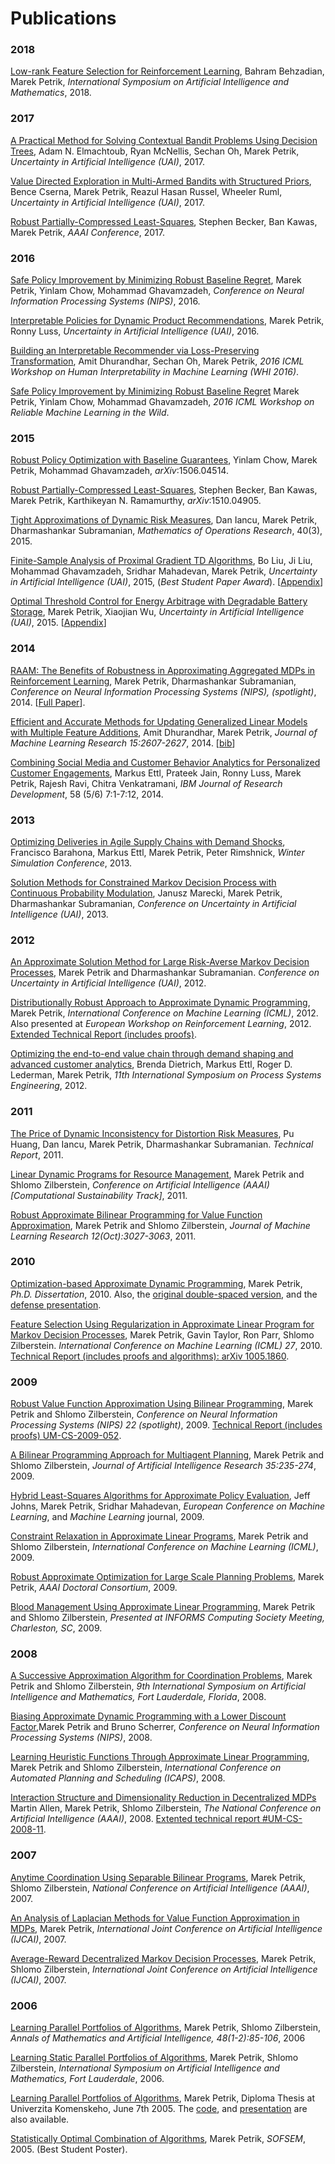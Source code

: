 # Publications

### 2018

[Low-rank Feature Selection for Reinforcement Learning](pub/Behzadian2018.pdf), Bahram Behzadian, Marek Petrik, *International Symposium on Artificial Intelligence and Mathematics*, 2018.

### 2017

[A Practical Method for Solving Contextual Bandit Problems Using Decision Trees](https://arxiv.org/abs/1706.04687), Adam N. Elmachtoub, Ryan McNellis, Sechan Oh, Marek Petrik, *Uncertainty in Artificial Intelligence (UAI)*, 2017.

[Value Directed Exploration in Multi-Armed Bandits with Structured Priors](https://arxiv.org/abs/1704.03926), Bence Cserna, Marek Petrik, Reazul Hasan Russel, Wheeler Ruml, *Uncertainty in Artificial Intelligence (UAI)*, 2017.

[Robust Partially-Compressed Least-Squares](pub/Becker2017.pdf), Stephen Becker, Ban Kawas, Marek Petrik, *AAAI Conference*, 2017.

### 2016

[Safe Policy Improvement by Minimizing Robust Baseline Regret](pub/Petrik2016b.pdf), Marek Petrik, Yinlam Chow, Mohammad Ghavamzadeh, *Conference on Neural Information Processing Systems (NIPS)*, 2016. 

[Interpretable Policies for Dynamic Product Recommendations](pub/Petrik2016.pdf), Marek Petrik, Ronny Luss, *Uncertainty in Artificial Intelligence (UAI)*, 2016.

[Building an Interpretable Recommender via Loss-Preserving Transformation](https://arxiv.org/abs/1606.05819), Amit Dhurandhar, Sechan Oh, Marek Petrik, *2016 ICML Workshop on Human Interpretability in Machine Learning (WHI 2016)*.

[Safe Policy Improvement by Minimizing Robust Baseline Regret](http://arxiv.org/abs/1607.03842) Marek Petrik, Yinlam Chow, Mohammad Ghavamzadeh, *2016 ICML Workshop on Reliable Machine Learning in the Wild*.

### 2015

[Robust Policy Optimization with Baseline Guarantees](http://arxiv.org/abs/1506.04514), Yinlam Chow, Marek Petrik, Mohammad Ghavamzadeh, *arXiv*:1506.04514.

[Robust Partially-Compressed Least-Squares](http://arxiv.org/abs/1510.04905), Stephen Becker, Ban Kawas, Marek Petrik, Karthikeyan N. Ramamurthy, *arXiv*:1510.04905.

[Tight Approximations of Dynamic Risk Measures](pub/Iancu2014.pdf), Dan Iancu, Marek Petrik, Dharmashankar Subramanian, *Mathematics of Operations Research*, 40(3), 2015.

[Finite-Sample Analysis of Proximal Gradient TD Algorithms](pub/Liu2015.pdf), Bo Liu, Ji Liu, Mohammad Ghavamzadeh, Sridhar Mahadevan, Marek Petrik, *Uncertainty in Artificial Intelligence (UAI)*, 2015, (*Best Student Paper Award*). \[[Appendix](pub/Liu2015_app.pdf)\]

[Optimal Threshold Control for Energy Arbitrage with Degradable Battery Storage](pub/Petrik2015.pdf), Marek Petrik, Xiaojian Wu, *Uncertainty in Artificial Intelligence (UAI)*, 2015. \[[Appendix](pub/Petrik2015_app.pdf)\]

### 2014

[RAAM: The Benefits of Robustness in Approximating Aggregated MDPs in Reinforcement Learning](pub/Petrik2014.pdf), Marek Petrik, Dharmashankar Subramanian, *Conference on Neural Information Processing Systems (NIPS), (spotlight)*, 2014. \[[Full Paper](pub/Petrik2014_appendix.pdf)\].

[Efficient and Accurate Methods for Updating Generalized Linear Models with Multiple Feature Additions](http://jmlr.org/papers/volume15/dhurandhar14a/dhurandhar14a.pdf), Amit Dhurandhar, Marek Petrik, *Journal of Machine Learning Research 15:2607-2627*, 2014.  \[[bib](http://jmlr.org/papers/v15/dhurandhar14a.bib)\]

[Combining Social Media and Customer Behavior Analytics for Personalized Customer Engagements](#), Markus Ettl, Prateek Jain, Ronny Luss, Marek Petrik, Rajesh Ravi, Chitra Venkatramani, *IBM Journal of Research Development*, 58 (5/6) 7:1-7:12, 2014.

### 2013

[Optimizing Deliveries in Agile Supply Chains with Demand Shocks](pub/Barahona2013.pdf), Francisco Barahona, Markus Ettl, Marek Petrik, Peter Rimshnick, *Winter Simulation Conference*, 2013.

[Solution Methods for Constrained Markov Decision Process with Continuous Probability Modulation](pub/Marecki2013.pdf), Janusz Marecki, Marek Petrik, Dharmashankar Subramanian, *Conference on Uncertainty in Artificial Intelligence (UAI)*, 2013.

### 2012

[An Approximate Solution Method for Large Risk-Averse Markov Decision Processes](pub/Petrik2012b.pdf), Marek Petrik and Dharmashankar Subramanian. *Conference on Uncertainty in Artificial Intelligence (UAI)*, 2012.

[Distributionally Robust Approach to Approximate Dynamic Programming](pub/Petrik2012.pdf), Marek Petrik, *International Conference on Machine Learning (ICML)*, 2012. Also presented at *European Workshop on Reinforcement Learning*, 2012. [Extended Technical Report (includes proofs)](http://arxiv.org/abs/1205.1782).

[Optimizing the end-to-end value chain through demand shaping and advanced customer analytics](pub/Dietrich2012.pdf), Brenda Dietrich, Markus Ettl, Roger D. Lederman, Marek Petrik, *11th International Symposium on Process Systems Engineering*, 2012.

### 2011

[The Price of Dynamic Inconsistency for Distortion Risk Measures](http://arxiv.org/abs/1106.6102), Pu Huang, Dan Iancu, Marek Petrik, Dharmashankar Subramanian. *Technical Report*, 2011.

[Linear Dynamic Programs for Resource Management](pub/Petrik2011.pdf), Marek Petrik and Shlomo Zilberstein, *Conference on Artificial Intelligence (AAAI) \[Computational Sustainability Track\]*, 2011.

[Robust Approximate Bilinear Programming for Value Function Approximation](http://jmlr.csail.mit.edu/papers/v12/petrik11a.html), Marek Petrik and Shlomo Zilberstein, *Journal of Machine Learning Research 12(Oct):3027-3063*, 2011.

### 2010

[Optimization-based Approximate Dynamic Programming](pub/ThesisFormatted.pdf), Marek Petrik, *Ph.D.  Dissertation*, 2010. Also, the [original double-spaced version](pub/ThesisSubmitted.pdf), and the [defense presentation](pub/DefenseSlides.pdf).

[Feature Selection Using Regularization in Approximate Linear Program for Markov Decision Processes](pub/Petrik2010.pdf), Marek Petrik, Gavin Taylor, Ron Parr, Shlomo Zilberstein. *International Conference on Machine Learning (ICML) 27*, 2010. [Technical Report (includes proofs and algorithms): arXiv 1005.1860](http://arxiv.org/pdf/1005.1860v2).

### 2009

[Robust Value Function Approximation Using Bilinear Programming](pub/Petrik2009f.pdf), Marek Petrik and Shlomo Zilberstein, *Conference on Neural Information Processing Systems (NIPS) 22 (spotlight)*, 2009. [Technical Report (includes proofs) UM-CS-2009-052](pub/Petrik2009f-extended.pdf).

[A Bilinear Programming Approach for Multiagent Planning](pub/Petrik2009e.pdf), Marek Petrik and Shlomo Zilberstein, *Journal of Artificial Intelligence Research 35:235-274*, 2009.

[Hybrid Least-Squares Algorithms for Approximate Policy Evaluation](http://www.springerlink.com/content/d46pj22411qru750), Jeff Johns, Marek Petrik, Sridhar Mahadevan, *European Conference on Machine Learning*, and *Machine Learning* journal, 2009.

[Constraint Relaxation in Approximate Linear Programs](pub/Petrik2009c.pdf), Marek Petrik and Shlomo Zilberstein, *International Conference on Machine Learning (ICML)*, 2009.

[Robust Approximate Optimization for Large Scale Planning Problems](pub/Petrik2009d.pdf), Marek Petrik, *AAAI Doctoral Consortium*, 2009.

[Blood Management Using Approximate Linear Programming](pub/Petrik2009b.pdf), Marek Petrik and Shlomo Zilberstein, *Presented at INFORMS Computing Society Meeting, Charleston, SC*, 2009.

### 2008

[A Successive Approximation Algorithm for Coordination Problems](pub/Petrik2008a.pdf), Marek Petrik and Shlomo Zilberstein, *9th International Symposium on Artificial Intelligence and Mathematics, Fort Lauderdale, Florida*, 2008.

[Biasing Approximate Dynamic Programming with a Lower Discount Factor](pub/Petrik2009a.pdf),Marek Petrik and Bruno Scherrer, *Conference on Neural Information Processing Systems (NIPS)*, 2008.

[Learning Heuristic Functions Through Approximate Linear Programming](pub/Petrik2008b.pdf), Marek Petrik and Shlomo Zilberstein, *International Conference on Automated Planning and Scheduling (ICAPS)*, 2008.

[Interaction Structure and Dimensionality Reduction in Decentralized MDPs](pub/Allen2008.pdf) Martin Allen, Marek Petrik, Shlomo Zilberstein, *The National Conference on Artificial Intelligence (AAAI)*, 2008. [Extented technical report \#UM-CS-2008-11](pub/Allen2008t.pdf).

### 2007

[Anytime Coordination Using Separable Bilinear Programs](pub/Petrik2007c_1.pdf), Marek Petrik, Shlomo Zilberstein, *National Conference on Artificial Intelligence (AAAI)*, 2007.

[An Analysis of Laplacian Methods for Value Function Approximation in MDPs](pub/Petrik2007b_1.pdf), Marek Petrik, *International Joint Conference on Artificial Intelligence (IJCAI)*, 2007.

[Average-Reward Decentralized Markov Decision Processes](pub/Petrik2007a.pdf), Marek Petrik, Shlomo Zilberstein, *International Joint Conference on Artificial Intelligence (IJCAI)*, 2007.

### 2006

[Learning Parallel Portfolios of Algorithms](pub/Petrik2006b.pdf), Marek Petrik, Shlomo Zilberstein, *Annals of Mathematics and Artificial Intelligence, 48(1-2):85-106*, 2006

[Learning Static Parallel Portfolios of Algorithms](pub/Petrik2006a.pdf), Marek Petrik, Shlomo Zilberstein, *International Symposium on Artificial Intelligence and Mathematics, Fort Lauderdale*, 2006.

[Learning Parallel Portfolios of Algorithms](pub/Petrik2005b.pdf), Marek Petrik, Diploma Thesis at Univerzita Komenskeho, June 7th 2005.  The [code](pub/Petrik2005b-code.zip), and [presentation](pub/Petrik2005b-talk.pdf) are also available.

[Statistically Optimal Combination of Algorithms](pub/Petrik2005a.pdf), Marek Petrik, *SOFSEM*, 2005. (Best Student Poster).
